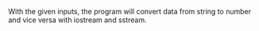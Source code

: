 With the given inputs, the program will convert data from string to number and vice versa with iostream and sstream.
